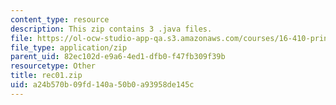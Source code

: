```yaml
---
content_type: resource
description: This zip contains 3 .java files.
file: https://ol-ocw-studio-app-qa.s3.amazonaws.com/courses/16-410-principles-of-autonomy-and-decision-making-fall-2010/a24b570b09fd140a50b0a93958de145c_rec01.zip
file_type: application/zip
parent_uid: 82ec102d-e9a6-4ed1-dfb0-f47fb309f39b
resourcetype: Other
title: rec01.zip
uid: a24b570b-09fd-140a-50b0-a93958de145c
---
```

